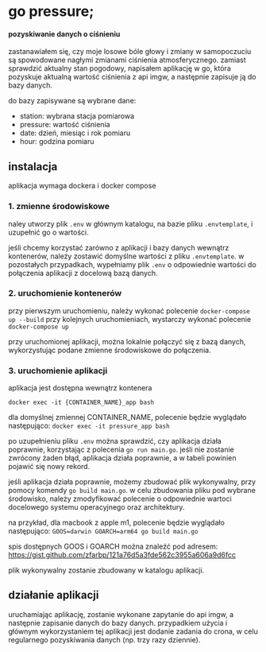 # go pressure;
#### pozyskiwanie danych o ciśnieniu

zastanawiałem się, czy moje losowe bóle głowy i zmiany w samopoczuciu są spowodowane nagłymi zmianami ciśnienia atmosferycznego. zamiast sprawdzić aktualny stan pogodowy, napisałem aplikację w go, która pozyskuje aktualną wartość ciśnienia z api imgw, a następnie zapisuje ją do bazy danych.

do bazy zapisywane są wybrane dane:

- station: wybrana stacja pomiarowa
- pressure: wartość ciśnienia
- date: dzień, miesiąc i rok pomiaru
- hour: godzina pomiaru

## instalacja
aplikacja wymaga dockera i docker compose

### 1. zmienne środowiskowe

naley utworzy plik `.env` w głównym katalogu, na bazie pliku `.envtemplate`, i uzupełnić go o wartości.

jeśli chcemy korzystać zarówno z aplikacji i bazy danych wewnątrz kontenerów, należy zostawić domyślne wartości z pliku `.envtemplate`. w pozostałych przypadkach, wypełniamy plik `.env` o odpowiednie wartości do połączenia aplikacji z docelową bazą danych. 

### 2. uruchomienie kontenerów

przy pierwszym uruchomieniu, należy wykonać polecenie
`docker-compose up --build`
przy kolejnych uruchomieniach, wystarczy wykonać polecenie
`docker-compose up`

przy uruchomionej aplikacji, można lokalnie połączyć się z bazą danych, wykorzystując podane zmienne środowiskowe do połączenia.

### 3. uruchomienie aplikacji

aplikacja jest dostępna wewnątrz kontenera

`docker exec -it {CONTAINER_NAME}_app bash`

dla domyślnej zmiennej CONTAINER_NAME, polecenie będzie wyglądało następująco:
`docker exec -it pressure_app bash`

po uzupełnieniu pliku `.env` można sprawdzić, czy aplikacja działa poprawnie, korzystając z polecenia `go run main.go`. jeśli nie zostanie zwrócony żaden błąd, aplikacja działa poprawnie, a w tabeli powinien pojawić się nowy rekord.

jeśli aplikacja działa poprawnie, możemy zbudować plik wykonywalny, przy pomocy komendy `go build main.go`. w celu zbudowania pliku pod wybrane środowisko, należy zmodyfikować polecenie o odpowiednie wartoci docelowego systemu operacyjnego oraz architektury.

na przykład, dla macbook z apple m1, polecenie będzie wyglądało następująco:
`GOOS=darwin GOARCH=arm64 go build main.go`

spis dostępnych GOOS i GOARCH można znaleźć pod adresem:
https://gist.github.com/zfarbp/121a76d5a3fde562c3955a606a9d6fcc

plik wykonywalny zostanie zbudowany w katalogu aplikacji.
## działanie aplikacji

uruchamiając aplikację, zostanie wykonane zapytanie do api imgw, a następnie zapisanie danych do bazy danych. przypadkiem użycia i głównym wykorzystaniem tej aplikacji jest dodanie zadania do crona, w celu regularnego pozyskiwania danych (np. trzy razy dziennie).
